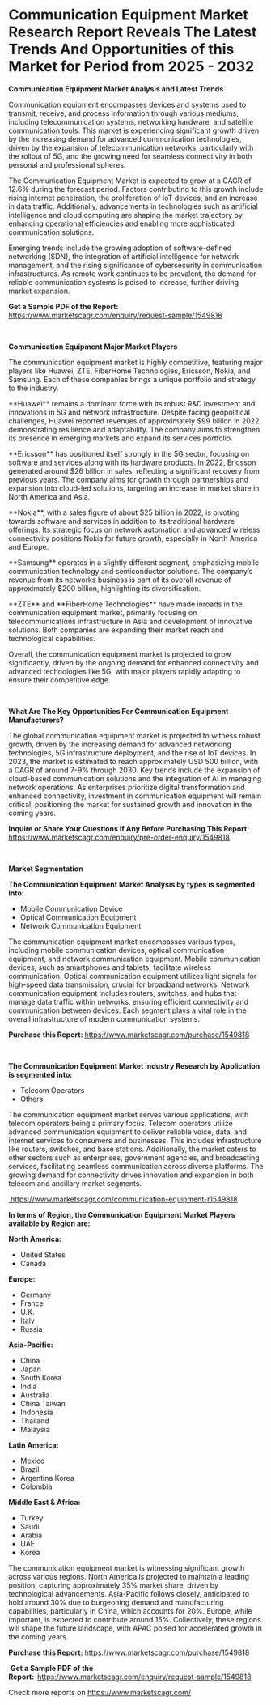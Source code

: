 <p><h1>Communication Equipment Market Research Report Reveals The Latest Trends And Opportunities of this Market for Period from 2025 - 2032</h1></p><p><strong>Communication Equipment Market Analysis and Latest Trends</strong></p>
<p><p>Communication equipment encompasses devices and systems used to transmit, receive, and process information through various mediums, including telecommunication systems, networking hardware, and satellite communication tools. This market is experiencing significant growth driven by the increasing demand for advanced communication technologies, driven by the expansion of telecommunication networks, particularly with the rollout of 5G, and the growing need for seamless connectivity in both personal and professional spheres.</p><p>The Communication Equipment Market is expected to grow at a CAGR of 12.6% during the forecast period. Factors contributing to this growth include rising internet penetration, the proliferation of IoT devices, and an increase in data traffic. Additionally, advancements in technologies such as artificial intelligence and cloud computing are shaping the market trajectory by enhancing operational efficiencies and enabling more sophisticated communication solutions. </p><p>Emerging trends include the growing adoption of software-defined networking (SDN), the integration of artificial intelligence for network management, and the rising significance of cybersecurity in communication infrastructures. As remote work continues to be prevalent, the demand for reliable communication systems is poised to increase, further driving market expansion.</p></p>
<p><strong>Get a Sample PDF of the Report:&nbsp;</strong> <a href="https://www.marketscagr.com/enquiry/request-sample/1549818?utm_campaign=2991&utm_medium=2&utm_source=Github&utm_content=ia&utm_term=08042025&utm_id=communication-equipment">https://www.marketscagr.com/enquiry/request-sample/1549818</a></p>
<p>&nbsp;</p>
<p><strong>Communication Equipment Major Market Players</strong></p>
<p><p>The communication equipment market is highly competitive, featuring major players like Huawei, ZTE, FiberHome Technologies, Ericsson, Nokia, and Samsung. Each of these companies brings a unique portfolio and strategy to the industry.</p><p>**Huawei** remains a dominant force with its robust R&D investment and innovations in 5G and network infrastructure. Despite facing geopolitical challenges, Huawei reported revenues of approximately $99 billion in 2022, demonstrating resilience and adaptability. The company aims to strengthen its presence in emerging markets and expand its services portfolio.</p><p>**Ericsson** has positioned itself strongly in the 5G sector, focusing on software and services along with its hardware products. In 2022, Ericsson generated around $26 billion in sales, reflecting a significant recovery from previous years. The company aims for growth through partnerships and expansion into cloud-led solutions, targeting an increase in market share in North America and Asia.</p><p>**Nokia**, with a sales figure of about $25 billion in 2022, is pivoting towards software and services in addition to its traditional hardware offerings. Its strategic focus on network automation and advanced wireless connectivity positions Nokia for future growth, especially in North America and Europe.</p><p>**Samsung** operates in a slightly different segment, emphasizing mobile communication technology and semiconductor solutions. The company’s revenue from its networks business is part of its overall revenue of approximately $200 billion, highlighting its diversification.</p><p>**ZTE** and **FiberHome Technologies** have made inroads in the communication equipment market, primarily focusing on telecommunications infrastructure in Asia and development of innovative solutions. Both companies are expanding their market reach and technological capabilities.</p><p>Overall, the communication equipment market is projected to grow significantly, driven by the ongoing demand for enhanced connectivity and advanced technologies like 5G, with major players rapidly adapting to ensure their competitive edge.</p></p>
<p>&nbsp;</p>
<p><strong>What Are The Key Opportunities For Communication Equipment Manufacturers?</strong></p>
<p><p>The global communication equipment market is projected to witness robust growth, driven by the increasing demand for advanced networking technologies, 5G infrastructure deployment, and the rise of IoT devices. In 2023, the market is estimated to reach approximately USD 500 billion, with a CAGR of around 7-9% through 2030. Key trends include the expansion of cloud-based communication solutions and the integration of AI in managing network operations. As enterprises prioritize digital transformation and enhanced connectivity, investment in communication equipment will remain critical, positioning the market for sustained growth and innovation in the coming years.</p></p>
<p><strong>Inquire or Share Your Questions If Any Before Purchasing This Report:</strong> <a href="https://www.marketscagr.com/enquiry/pre-order-enquiry/1549818?utm_campaign=2991&utm_medium=2&utm_source=Github&utm_content=ia&utm_term=08042025&utm_id=communication-equipment">https://www.marketscagr.com/enquiry/pre-order-enquiry/1549818</a></p>
<p>&nbsp;</p>
<p><strong>Market Segmentation</strong></p>
<p><strong>The Communication Equipment Market Analysis by types is segmented into:</strong></p>
<p><ul><li>Mobile Communication Device</li><li>Optical Communication Equipment</li><li>Network Communication Equipment</li></ul></p>
<p><p>The communication equipment market encompasses various types, including mobile communication devices, optical communication equipment, and network communication equipment. Mobile communication devices, such as smartphones and tablets, facilitate wireless communication. Optical communication equipment utilizes light signals for high-speed data transmission, crucial for broadband networks. Network communication equipment includes routers, switches, and hubs that manage data traffic within networks, ensuring efficient connectivity and communication between devices. Each segment plays a vital role in the overall infrastructure of modern communication systems.</p></p>
<p><strong>Purchase this Report:&nbsp;</strong><a href="https://www.marketscagr.com/purchase/1549818?utm_campaign=2991&utm_medium=2&utm_source=Github&utm_content=ia&utm_term=08042025&utm_id=communication-equipment">https://www.marketscagr.com/purchase/1549818</a></p>
<p>&nbsp;</p>
<p><strong>The Communication Equipment Market Industry Research by Application is segmented into:</strong></p>
<p><ul><li>Telecom Operators</li><li>Others</li></ul></p>
<p><p>The communication equipment market serves various applications, with telecom operators being a primary focus. Telecom operators utilize advanced communication equipment to deliver reliable voice, data, and internet services to consumers and businesses. This includes infrastructure like routers, switches, and base stations. Additionally, the market caters to other sectors such as enterprises, government agencies, and broadcasting services, facilitating seamless communication across diverse platforms. The growing demand for connectivity drives innovation and expansion in both telecom and ancillary market segments.</p></p>
<p><a href="https://www.marketscagr.com/communication-equipment-r1549818?utm_campaign=2991&utm_medium=2&utm_source=Github&utm_content=ia&utm_term=08042025&utm_id=communication-equipment">&nbsp;https://www.marketscagr.com/communication-equipment-r1549818</a></p>
<p><strong>In terms of Region, the Communication Equipment Market Players available by Region are:</strong></p>
<p>
    <p> <strong> North America: </strong>
        <ul>
            <li>United States</li>
            <li>Canada</li>
        </ul>
        </p> 
    <p> <strong> Europe: </strong>
        <ul>
            <li>Germany</li>
            <li>France</li>
            <li>U.K.</li>
            <li>Italy</li>
            <li>Russia</li>
        </ul>
        </p> 
    <p> <strong> Asia-Pacific: </strong>
        <ul>
            <li>China</li>
            <li>Japan</li>
            <li>South Korea</li>
            <li>India</li>
            <li>Australia</li>
            <li>China Taiwan</li>
            <li>Indonesia</li>
            <li>Thailand</li>
            <li>Malaysia</li>
        </ul>
        </p> 
    <p> <strong> Latin America: </strong>
        <ul>
            <li>Mexico</li>
            <li>Brazil</li>
            <li>Argentina Korea</li>
            <li>Colombia</li>
        </ul>
        </p> 
    <p> <strong> Middle East & Africa: </strong>
        <ul>
            <li>Turkey</li>
            <li>Saudi</li>
            <li>Arabia</li>
            <li>UAE</li>
            <li>Korea</li>
        </ul>
    </p>
    </p>
<p><p>The communication equipment market is witnessing significant growth across various regions. North America is projected to maintain a leading position, capturing approximately 35% market share, driven by technological advancements. Asia-Pacific follows closely, anticipated to hold around 30% due to burgeoning demand and manufacturing capabilities, particularly in China, which accounts for 20%. Europe, while important, is expected to contribute around 15%. Collectively, these regions will shape the future landscape, with APAC poised for accelerated growth in the coming years.</p></p>
<p><strong>Purchase this Report: </strong><a href="https://www.marketscagr.com/purchase/1549818?utm_campaign=2991&utm_medium=2&utm_source=Github&utm_content=ia&utm_term=08042025&utm_id=communication-equipment">https://www.marketscagr.com/purchase/1549818</a></p>
<p>&nbsp;<strong>Get a Sample PDF of the Report:&nbsp;&nbsp;</strong><a href="https://www.marketscagr.com/enquiry/request-sample/1549818?utm_campaign=2991&utm_medium=2&utm_source=Github&utm_content=ia&utm_term=08042025&utm_id=communication-equipment">https://www.marketscagr.com/enquiry/request-sample/1549818</a></p>
<p><strong></strong></p>
<p>Check more reports on <a href="https://www.marketscagr.com/?utm_campaign=2991&utm_medium=2&utm_source=Github&utm_content=ia&utm_term=08042025&utm_id=communication-equipment">https://www.marketscagr.com/</a></p>